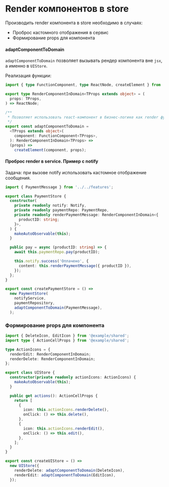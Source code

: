 # Render компонентов в store

Производить render компонента в store необходимо в случаях:
- Проброс кастомного отображения в сервис
- Формирование props для компонента

#### adaptComponentToDomain

`adaptComponentToDomain` позволяет вызывать рендер компонента вне `jsx`, а именно в `UIStore`.

Реализация функции:
```ts
import { type FunctionComponent, type ReactNode, createElement } from 'react';

export type RenderComponentInDomain<TProps extends object> = (
  props: TProps,
) => ReactNode;

/**
 * Позволяет использовать react-компонент в бизнес-логике как render функцию
 */
export const adaptComponentToDomain =
  <TProps extends object>(
    component: FunctionComponent<TProps>,
  ): RenderComponentInDomain<TProps> =>
  (props) =>
    createElement(component, props);
```

#### Проброс render в service. Пример с notify

Задача: при вызове notify использовать кастомное отображение сообщения.

```ts
import { PaymentMessage } from '../../features';

export class PaymentStore {
  constructor(
    private readonly notify: Notify,
    private readonly paymentRepo: PaymentRepo,
    private readonly renderPaymentMessage: RenderComponentInDomain<{
      productID: string;
    }>,
  ) {
    makeAutoObservable(this);
  }

  public pay = async (productID: string) => {
    await this.paymentRepo.pay(productID);

    this.notify.success('Оплачено', {
      content: this.renderPaymentMessage({ productID }),
    });
  };
}

export const createPaymentStore = () =>
  new PaymentStore(
    notifyService,
    paymentRepository,
    adaptComponentToDomain(PaymentMessage),
  );
```

### Формирование props для компонента

```ts
import { DeleteIcon, EditIcon } from '@example/shared';
import type { ActionCellProps } from '@example/shared';

type ActionIcons = {
  renderEdit: RenderComponentInDomain;
  renderDelete: RenderComponentInDomain;
};

export class UIStore {
  constructor(private readonly actionIcons: ActionIcons) {
    makeAutoObservable(this);
  }

  public get actions(): ActionCellProps {
    return [
      {
        icon: this.actionIcons.renderDelete(),
        onClick: () => this.delete(),
      },
      {
        icon: this.actionIcons.renderEdit(),
        onClick: () => this.edit(),
      },
    ];
  }
}

export const createUIStore = () =>
  new UIStore({
    renderDelete: adaptComponentToDomain(DeleteIcon),
    renderEdit: adaptComponentToDomain(EditIcon),
  });
```
